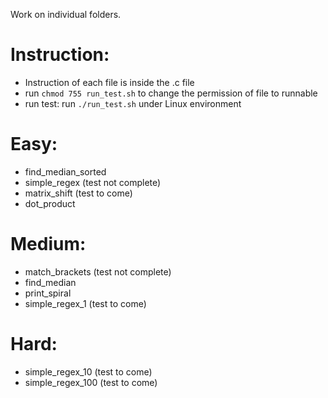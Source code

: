Work on individual folders.

# Instruction:
  - Instruction of each file is inside the .c file
  - run `chmod 755 run_test.sh` to change the permission of file to runnable
  - run test: run `./run_test.sh` under Linux environment
# Easy:
  - find_median_sorted
  - simple_regex (test not complete)
  - matrix_shift (test to come)
  - dot_product
# Medium:
  - match_brackets (test not complete)
  - find_median
  - print_spiral
  - simple_regex_1 (test to come)
# Hard:
  - simple_regex_10 (test to come)
  - simple_regex_100 (test to come)
